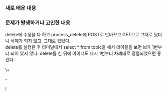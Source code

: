 <p>
<h3>새로 배운 내용</h3>
</p>

<p>
<h3>문제가 발생하거나 고민한 내용</h3>
delete에 수정을 다 하고 process_delete에 POST로 안바꾸고 GET으로 그대로 뒀더니 삭제가 되지 않고, 그대로 있었다. <br>
delete를 실행한 후 터미널에서 select * from topic을 해서 테이블을 보면 id가 1번부터 되어 있지 않다. delete를 한 뒤에 아이디도 다시 1번부터 차례대로 정렬되었으면 좋겠다.
</p>

<p>
\+

\-

\!
</p>
